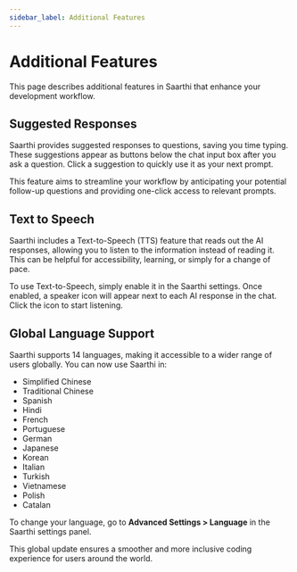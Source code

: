 ```yaml
---
sidebar_label: Additional Features
---
```



# Additional Features

This page describes additional features in Saarthi that enhance your development workflow.

## Suggested Responses

Saarthi provides suggested responses to questions, saving you time typing. These suggestions appear as buttons below the chat input box after you ask a question. Click a suggestion to quickly use it as your next prompt.

This feature aims to streamline your workflow by anticipating your potential follow-up questions and providing one-click access to relevant prompts.

## Text to Speech

Saarthi includes a Text-to-Speech (TTS) feature that reads out the AI responses, allowing you to listen to the information instead of reading it. This can be helpful for accessibility, learning, or simply for a change of pace.

To use Text-to-Speech, simply enable it in the Saarthi settings. Once enabled, a speaker icon will appear next to each AI response in the chat. Click the icon to start listening.

## Global Language Support

Saarthi supports 14 languages, making it accessible to a wider range of users globally. You can now use Saarthi in:

- Simplified Chinese
- Traditional Chinese
- Spanish
- Hindi
- French
- Portuguese
- German
- Japanese
- Korean
- Italian
- Turkish
- Vietnamese
- Polish
- Catalan

To change your language, go to **Advanced Settings > Language** in the Saarthi settings panel.

This global update ensures a smoother and more inclusive coding experience for users around the world.

